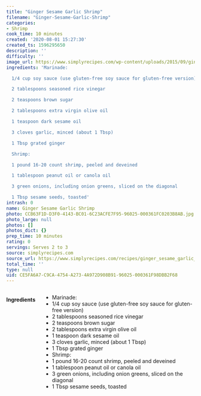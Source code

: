 ```yaml
---
title: "Ginger Sesame Garlic Shrimp"
filename: "Ginger-Sesame-Garlic-Shrimp"
categories:
- Shrimp
cook_time: 10 minutes
created: '2020-08-01 15:27:30'
created_ts: 1596295650
description: ''
difficulty: ''
image_url: https://www.simplyrecipes.com/wp-content/uploads/2015/09/ginger-sesame-garlic-shrimp-vertical-a-12001-600x843.jpg
ingredients: 'Marinade:

  1/4 cup soy sauce (use gluten-free soy sauce for gluten-free version)

  2 tablespoons seasoned rice vinegar

  2 teaspoons brown sugar

  2 tablespoons extra virgin olive oil

  1 teaspoon dark sesame oil

  3 cloves garlic, minced (about 1 Tbsp)

  1 Tbsp grated ginger

  Shrimp:

  1 pound 16-20 count shrimp, peeled and deveined

  1 tablespoon peanut oil or canola oil

  3 green onions, including onion greens, sliced on the diagonal

  1 Tbsp sesame seeds, toasted'
intrash: 0
name: Ginger Sesame Garlic Shrimp
photo: CCB63F1D-D3F0-4143-BC01-6C23ACFE7F95-96025-000361FC0203B8AB.jpg
photo_large: null
photos: []
photos_dict: {}
prep_time: 10 minutes
rating: 0
servings: Serves 2 to 3
source: simplyrecipes.com
source_url: https://www.simplyrecipes.com/recipes/ginger_sesame_garlic_shrimp/
total_time: ''
type: null
uid: CE5FA6A7-C9CA-4754-A273-4A972D908B91-96025-000361F98DBB2F68
---
```

<div class="large-8 medium-7 columns" id="writeup">	</div><!-- #writeup -->
</div><!-- #row-one -->
<div class="row" id="row-two">	<div class="medium-4 small-5 columns"><h4 id="ingredients">Ingredients</h4><div class="box box-ingredients content"><ul>
<li>Marinade:</li>
<li>1/4 cup soy sauce (use gluten-free soy sauce for gluten-free version)</li>
<li>2 tablespoons seasoned rice vinegar</li>
<li>2 teaspoons brown sugar</li>
<li>2 tablespoons extra virgin olive oil</li>
<li>1 teaspoon dark sesame oil</li>
<li>3 cloves garlic, minced (about 1 Tbsp)</li>
<li>1 Tbsp grated ginger</li>
<li>Shrimp:</li>
<li>1 pound 16-20 count shrimp, peeled and deveined</li>
<li>1 tablespoon peanut oil or canola oil</li>
<li>3 green onions, including onion greens, sliced on the diagonal</li>
<li>1 Tbsp sesame seeds, toasted</li>
</ul>
</div>	</div>	<div class="medium-6 small-7 columns">	</div>